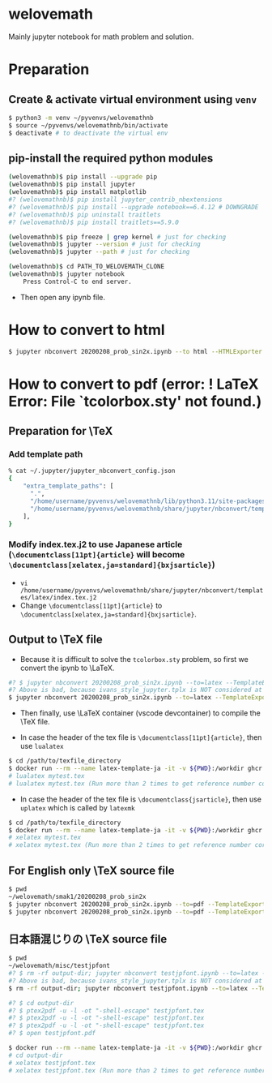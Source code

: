welovemath
====

Mainly jupyter notebook for math problem and solution.

# Preparation

## Create & activate virtual environment using `venv`

```bash
$ python3 -m venv ~/pyvenvs/welovemathnb
$ source ~/pyvenvs/welovemathnb/bin/activate
$ deactivate # to deactivate the virtual env
```

## pip-install the required python modules

```bash
(welovemathnb)$ pip install --upgrade pip
(welovemathnb)$ pip install jupyter
(welovemathnb)$ pip install matplotlib
#? (welovemathnb)$ pip install jupyter_contrib_nbextensions
#? (welovemathnb)$ pip install --upgrade notebook==6.4.12 # DOWNGRADE
#? (welovemathnb)$ pip uninstall traitlets
#? (welovemathnb)$ pip install traitlets==5.9.0

(welovemathnb)$ pip freeze | grep kernel # just for checking
(welovemathnb)$ jupyter --version # just for checking
(welovemathnb)$ jupyter --path # just for checking

(welovemathnb)$ cd PATH_TO_WELOVEMATH_CLONE
(welovemathnb)$ jupyter notebook
    Press Control-C to end server.
```

* Then open any ipynb file.

# How to convert to html

```bash
$ jupyter nbconvert 20200208_prob_sin2x.ipynb --to html --HTMLExporter.theme=dark --output asdf.html
```

# How to convert to pdf (error: ! LaTeX Error: File `tcolorbox.sty' not found.)

## Preparation for \TeX

### Add template path

```bash
% cat ~/.jupyter/jupyter_nbconvert_config.json
{
    "extra_template_paths": [
      ".",
      "/home/username/pyvenvs/welovemathnb/lib/python3.11/site-packages/jupyter_contrib_nbextensions/templates",
      "/home/username/pyvenvs/welovemathnb/share/jupyter/nbconvert/templates/latex" # Add this to solve "jinja2.exceptions.TemplateNotFound: index.tex.j2"
    ],
}
```

### Modify index.tex.j2 to use Japanese article (`\documentclass[11pt]{article}` will become `\documentclass[xelatex,ja=standard]{bxjsarticle}`)

* `vi /home/username/pyvenvs/welovemathnb/share/jupyter/nbconvert/templates/latex/index.tex.j2`
* Change `\documentclass[11pt]{article}` to `\documentclass[xelatex,ja=standard]{bxjsarticle}`.

## Output to \TeX file

* Because it is difficult to solve the `tcolorbox.sty` problem, so first we convert the ipynb to \LaTeX.

```bash
#? $ jupyter nbconvert 20200208_prob_sin2x.ipynb --to=latex --TemplateExporter.exclude_input=True --template=../../latex-tplx/ivans_style_jupyter.tplx --output="mytest"
#? Above is bad, because ivans_style_jupyter.tplx is NOT considered at all...
$ jupyter nbconvert 20200208_prob_sin2x.ipynb --to=latex --TemplateExporter.exclude_input=True --output="mytest"
```

* Then finally, use \LaTeX container (vscode devcontainer) to compile the \TeX file.

* In case the header of the tex file is `\documentclass[11pt]{article}`, then use `lualatex`

```bash
$ cd /path/to/texfile_directory
$ docker run --rm --name latex-template-ja -it -v ${PWD}:/workdir ghcr.io/being24/latex-docker
# lualatex mytest.tex
# lualatex mytest.tex (Run more than 2 times to get reference number correct)
```

* In case the header of the tex file is `\documentclass{jsarticle}`, then use `uplatex` which is called by `latexmk`

```bash
$ cd /path/to/texfile_directory
$ docker run --rm --name latex-template-ja -it -v ${PWD}:/workdir ghcr.io/being24/latex-docker
# xelatex mytest.tex
# xelatex mytest.tex (Run more than 2 times to get reference number correct)
```

## For English only \TeX source file

```bash
$ pwd
~/welovemath/smak1/20200208_prob_sin2x
$ jupyter nbconvert 20200208_prob_sin2x.ipynb --to=pdf --TemplateExporter.exclude_input=True --template=../../latex-tplx/ivans_style_jupyter.tplx && open 20200208_prob_sin2x.pdf
$ jupyter nbconvert 20200208_prob_sin2x.ipynb --to=pdf --TemplateExporter.exclude_input=True --template=../../latex-tplx/ivans_style_jupyter.tplx --output="mytest" --debug
```

## 日本語混じりの \TeX source file

```bash
$ pwd
~/welovemath/misc/testjpfont
#? $ rm -rf output-dir; jupyter nbconvert testjpfont.ipynb --to=latex --TemplateExporter.exclude_input=True --template=../../latex-tplx/ivans_jsarticle.tplx --output-dir=output-dir
#? Above is bad, because ivans_style_jupyter.tplx is NOT considered at all...
$ rm -rf output-dir; jupyter nbconvert testjpfont.ipynb --to=latex --TemplateExporter.exclude_input=True --output-dir=output-dir

#? $ cd output-dir
#? $ ptex2pdf -u -l -ot "-shell-escape" testjpfont.tex
#? $ ptex2pdf -u -l -ot "-shell-escape" testjpfont.tex
#? $ ptex2pdf -u -l -ot "-shell-escape" testjpfont.tex
#? $ open testjpfont.pdf

$ docker run --rm --name latex-template-ja -it -v ${PWD}:/workdir ghcr.io/being24/latex-docker
# cd output-dir
# xelatex testjpfont.tex
# xelatex testjpfont.tex (Run more than 2 times to get reference number correct)
```
